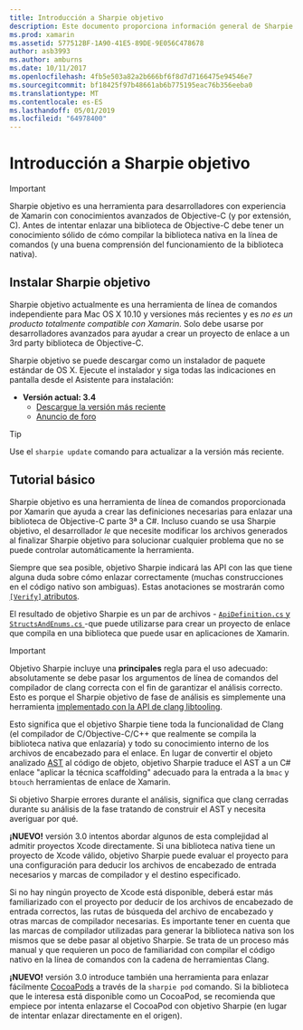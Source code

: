 ```yaml
---
title: Introducción a Sharpie objetivo
description: Este documento proporciona información general de Sharpie objetivo, la herramienta usada para automatizar la creación de C# enlaces a código de Objective-C.
ms.prod: xamarin
ms.assetid: 577512BF-1A90-41E5-89DE-9E056C478678
author: asb3993
ms.author: amburns
ms.date: 10/11/2017
ms.openlocfilehash: 4fb5e503a82a2b666bf6f8d7d7166475e94546e7
ms.sourcegitcommit: bf18425f97b48661ab6b775195eac76b356eeba0
ms.translationtype: MT
ms.contentlocale: es-ES
ms.lasthandoff: 05/01/2019
ms.locfileid: "64978400"
---
```

# <a name="getting-started-with-objective-sharpie"></a>Introducción a Sharpie objetivo

> [!IMPORTANT]
> Sharpie objetivo es una herramienta para desarrolladores con experiencia de Xamarin con conocimientos avanzados de Objective-C (y por extensión, C). Antes de intentar enlazar una biblioteca de Objective-C debe tener un conocimiento sólido de cómo compilar la biblioteca nativa en la línea de comandos (y una buena comprensión del funcionamiento de la biblioteca nativa).

<a name="installing" />

## <a name="installing-objective-sharpie"></a>Instalar Sharpie objetivo

Sharpie objetivo actualmente es una herramienta de línea de comandos independiente para Mac OS X 10.10 y versiones más recientes y es _no es un producto totalmente compatible con Xamarin_. Solo debe usarse por desarrolladores avanzados para ayudar a crear un proyecto de enlace a un 3rd party biblioteca de Objective-C.

Sharpie objetivo se puede descargar como un instalador de paquete estándar de OS X.
Ejecute el instalador y siga todas las indicaciones en pantalla desde el Asistente para instalación:

- **Versión actual: 3.4**
  - [Descargue la versión más reciente](https://dl.xamarin.com/objective-sharpie/ObjectiveSharpie.pkg)
  - [Anuncio de foro](https://forums.xamarin.com/discussion/104800/objective-sharpie-3-4)

> [!TIP]
> Use el `sharpie update` comando para actualizar a la versión más reciente.

## <a name="basic-walkthrough"></a>Tutorial básico

Sharpie objetivo es una herramienta de línea de comandos proporcionada por Xamarin que ayuda a crear las definiciones necesarias para enlazar una biblioteca de Objective-C parte 3ª a C#.
Incluso cuando se usa Sharpie objetivo, el desarrollador *le* que necesite modificar los archivos generados al finalizar Sharpie objetivo para solucionar cualquier problema que no se puede controlar automáticamente la herramienta.

Siempre que sea posible, objetivo Sharpie indicará las API con las que tiene alguna duda sobre cómo enlazar correctamente (muchas construcciones en el código nativo son ambiguas).
Estas anotaciones se mostrarán como [ `[Verify]` atributos](~/cross-platform/macios/binding/objective-sharpie/platform/verify.md).

El resultado de objetivo Sharpie es un par de archivos - [ `ApiDefinition.cs` y `StructsAndEnums.cs` ](~/cross-platform/macios/binding/objective-sharpie/platform/apidefinitions-structsandenums.md) -que puede utilizarse para crear un proyecto de enlace que compila en una biblioteca que puede usar en aplicaciones de Xamarin.

> [!IMPORTANT]
> Objetivo Sharpie incluye una **principales** regla para el uso adecuado: absolutamente se debe pasar los argumentos de línea de comandos del compilador de clang correcta con el fin de garantizar el análisis correcto. Esto es porque el Sharpie objetivo de fase de análisis es simplemente una herramienta [implementado con la API de clang libtooling](http://clang.llvm.org/docs/LibTooling.html).

Esto significa que el objetivo Sharpie tiene toda la funcionalidad de Clang (el compilador de C/Objective-C/C++ que realmente se compila la biblioteca nativa que enlazaría) y todo su conocimiento interno de los archivos de encabezado para el enlace.
En lugar de convertir el objeto analizado [AST](https://en.wikipedia.org/wiki/Abstract_syntax_tree) al código de objeto, objetivo Sharpie traduce el AST a un C# enlace "aplicar la técnica scaffolding" adecuado para la entrada a la `bmac` y `btouch` herramientas de enlace de Xamarin.

Si objetivo Sharpie errores durante el análisis, significa que clang cerradas durante su análisis de la fase tratando de construir el AST y necesita averiguar por qué.

**¡NUEVO!** versión 3.0 intentos abordar algunos de esta complejidad al admitir proyectos Xcode directamente. Si una biblioteca nativa tiene un proyecto de Xcode válido, objetivo Sharpie puede evaluar el proyecto para una configuración para deducir los archivos de encabezado de entrada necesarios y marcas de compilador y el destino especificado.

Si no hay ningún proyecto de Xcode está disponible, deberá estar más familiarizado con el proyecto por deducir de los archivos de encabezado de entrada correctos, las rutas de búsqueda del archivo de encabezado y otras marcas de compilador necesarias. Es importante tener en cuenta que las marcas de compilador utilizadas para generar la biblioteca nativa son los mismos que se debe pasar al objetivo Sharpie. Se trata de un proceso más manual y que requieren un poco de familiaridad con compilar el código nativo en la línea de comandos con la cadena de herramientas Clang.

**¡NUEVO!** versión 3.0 introduce también una herramienta para enlazar fácilmente [CocoaPods](https://cocoapods.org) a través de la `sharpie pod` comando.
Si la biblioteca que le interesa está disponible como un CocoaPod, se recomienda que empiece por intenta enlazarse el CocoaPod con objetivo Sharpie (en lugar de intentar enlazar directamente en el origen).
